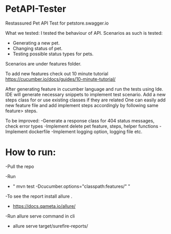
# PetAPI-Tester
Restassured Pet API Test for petstore.swagger.io


What we tested:
I tested the behaviour of API. Scenarios as such is tested:
- Generating a new pet.
- Changing status of pet.
- Testing possible status types for pets.




Scenarios are under features folder. 

To add new features check out 10 minute tutorial
https://cucumber.io/docs/guides/10-minute-tutorial/

After generating feature in cucumber language and run the tests using Ide. 
IDE will generate necessary snippets to implement test scenario.
Add a new steps class for or use existing classes if they are related
One can easily add  new feature file and add implement steps accordingly by following same feature> steps.


To be improved:
-Generate a response class for 404 status messages, check error types
-Implement delete pet feature, steps, helper functions
-Implement dockerfile
-Implement logging option, logging file etc.



# How to run:

-Pull the repo

-Run 
- " mvn test -Dcucumber.options="classpath:features/" "

-To see the report install allure .
- https://docs.qameta.io/allure/

-Run allure serve command in cli

- allure serve target/surefire-reports/
